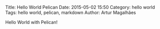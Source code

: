 Title: Hello World Pelican
Date: 2015-05-02 15:50
Category: hello world
Tags: hello world, pelican, markdown
Author: Artur Magalhães 

Hello World with Pelican!
